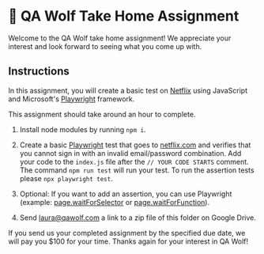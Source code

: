 # 🐺 QA Wolf Take Home Assignment

Welcome to the QA Wolf take home assignment! We appreciate your interest and look forward to seeing what you come up with.

## Instructions

In this assignment, you will create a basic test on [Netflix](https://www.netflix.com) using JavaScript and Microsoft's [Playwright](https://playwright.dev/docs/library) framework.

This assignment should take around an hour to complete.

1. Install node modules by running `npm i`.

2. Create a basic [Playwright](https://playwright.dev/docs/library) test that goes to [netflix.com](https://www.netflix.com) and verifies that you cannot sign in with an invalid email/password combination. Add your code to the `index.js` file after the `// YOUR CODE STARTS` comment. The command `npm run test` will run your test. To run the assertion tests please `npx playwright test`.

3. Optional: If you want to add an assertion, you can use Playwright (example: [page.waitForSelector](https://playwright.dev/docs/api/class-page#page-wait-for-selector) or [page.waitForFunction](https://playwright.dev/docs/api/class-page#page-wait-for-function)).

4. Send [laura@qawolf.com](mailto:laura@qawolf.com) a link to a zip file of this folder on Google Drive.

If you send us your completed assignment by the specified due date, we will pay you $100 for your time. Thanks again for your interest in QA Wolf!
